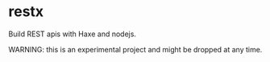 # restx
Build REST apis with Haxe and nodejs.

WARNING: this is an experimental project and might be dropped at any time.
